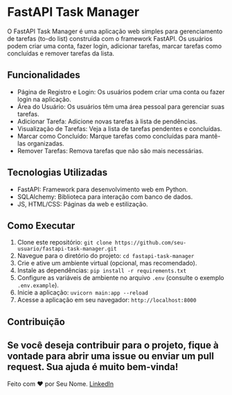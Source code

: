 # FastAPI Task Manager

O FastAPI Task Manager é uma aplicação web simples para gerenciamento de tarefas (to-do list) construída com o framework FastAPI. Os usuários podem criar uma conta, fazer login, adicionar tarefas, marcar tarefas como concluídas e remover tarefas da lista.

## Funcionalidades

- Página de Registro e Login: Os usuários podem criar uma conta ou fazer login na aplicação.
- Área do Usuário: Os usuários têm uma área pessoal para gerenciar suas tarefas.
- Adicionar Tarefa: Adicione novas tarefas à lista de pendências.
- Visualização de Tarefas: Veja a lista de tarefas pendentes e concluídas.
- Marcar como Concluído: Marque tarefas como concluídas para mantê-las organizadas.
- Remover Tarefas: Remova tarefas que não são mais necessárias.

## Tecnologias Utilizadas

- FastAPI: Framework para desenvolvimento web em Python.
- SQLAlchemy: Biblioteca para interação com banco de dados.
- JS, HTML/CSS: Páginas da web e estilização.

## Como Executar

1. Clone este repositório: `git clone https://github.com/seu-usuario/fastapi-task-manager.git`
2. Navegue para o diretório do projeto: `cd fastapi-task-manager`
3. Crie e ative um ambiente virtual (opcional, mas recomendado).
4. Instale as dependências: `pip install -r requirements.txt`
5. Configure as variáveis de ambiente no arquivo `.env` (consulte o exemplo `.env.example`).
6. Inicie a aplicação: `uvicorn main:app --reload`
7. Acesse a aplicação em seu navegador: `http://localhost:8000`

## Contribuição

Se você deseja contribuir para o projeto, fique à vontade para abrir uma issue ou enviar um pull request. Sua ajuda é muito bem-vinda!
---

Feito com :heart: por Seu Nome. [LinkedIn](https://www.linkedin.com/in/camilo-lorenzo-9427ab1ab)
